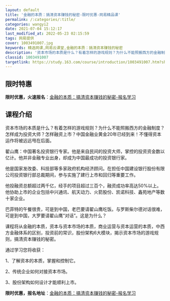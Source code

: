 ```yaml
---
layout: default
title: '金融的本质：搞清资本赚钱的秘密-限时优惠-网易精品课'
permalink: /:categories/:title/
categories: wangyi2
date: 2021-07-04 15:12:17
last_modified_at: 2022-05-23 02:15:59
tags: 网易提供
cover: 1003491007.jpg
keywords: 精选网课,网易云课堂,金融的本质：搞清资本赚钱的秘密
description: '资本市场的本质是什么？有着怎样的游戏规则？为什么不能照搬西方的金融制度？怎样成为投资大师？怎样融资上市？中国金融业黄金2'
classid: 1003491007
targetlink: https://study.163.com/course/introduction/1003491007.htm?share=1&shareId=1025206652&utm_campaign=share&utm_medium=iphoneShare&utm_source=&utm_u=1025206652
---
```


## 限时特惠

**限时优惠，火速报名**：[金融的本质：搞清资本赚钱的秘密-报名学习](https://study.163.com/course/introduction/1003491007.htm?share=1&shareId=1025206652&utm_campaign=share&utm_medium=iphoneShare&utm_source=&utm_u=1025206652)

## 课程介绍

资本市场的本质是什么？有着怎样的游戏规则？为什么不能照搬西方的金融制度？怎样成为投资大师？怎样融资上市？中国金融业黄金20年已经到来！不懂得资本运作将被远远甩在后面。



翟山鹰：中国著名投资银行专家。他是来自民间的投资大师，掌控的投资资金数以亿计。他并非金融专业出身，却成为中国最成功的投资银行家。

 

他是国家发改委、科技部等多家政府机构经济顾问。在担任中国建设银行股份有限公司投资银行部总裁期间，参与实施了建行上市和回归等重要工作。

 

他投融资总额超过两千亿，经手的项目超过三百个，融资成功率高达50%以上。他协助上市的企业包括中兴通讯、航天动力、火箭股份、凯诺科技、鑫苑地产等数十家企业。

 

巴菲特的午餐很贵，可是到中国，老巴要请翟山鹰吃饭。与罗斯柴尔德对话很难，可是到中国，大罗要请翟山鹰“对话”。这是为什么？

 

课程将从金融的本质，资本与资本市场的本质，商业运营与资本运营的本质，中西方金融体系的区别，投资前的常识，股份架构6大模块，揭示资本市场的游戏规则，搞清资本赚钱的秘密。

 

通过学习您将收获：

1、了解资本的本质，掌握和控制它。

2、传统企业如何对接资本市场。

3、股份架构如何设计才能顺利上市。

**限时优惠，报名地址**：[金融的本质：搞清资本赚钱的秘密-报名学习](https://study.163.com/course/introduction/1003491007.htm?share=1&shareId=1025206652&utm_campaign=share&utm_medium=iphoneShare&utm_source=&utm_u=1025206652)


